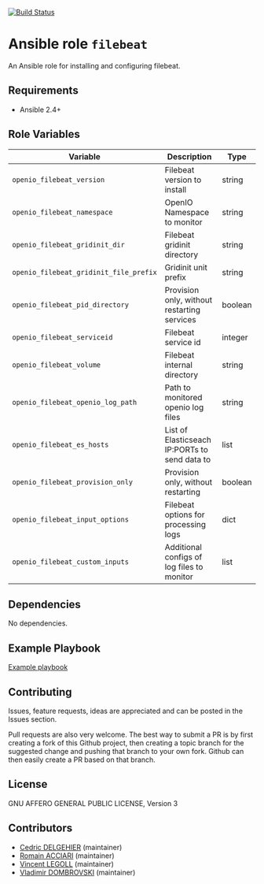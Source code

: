 [![Build Status](https://travis-ci.org/open-io/ansible-role-openio-filebeat.svg?branch=master)](https://travis-ci.org/open-io/ansible-role-openio-filebeat)
# Ansible role `filebeat`

An Ansible role for installing and configuring filebeat.

## Requirements

- Ansible 2.4+

## Role Variables

| Variable                               | Description                                   | Type    |
| -------------------------------------- | --------------------------------------------- | ------- |
| `openio_filebeat_version`              | Filebeat version to install                   | string  |
| `openio_filebeat_namespace`            | OpenIO Namespace to monitor                   | string  |
| `openio_filebeat_gridinit_dir`         | Filebeat gridinit directory                   | string  |
| `openio_filebeat_gridinit_file_prefix` | Gridinit unit prefix                          | string  |
| `openio_filebeat_pid_directory`        | Provision only, without restarting services   | boolean |
| `openio_filebeat_serviceid`            | Filebeat service id                           | integer |
| `openio_filebeat_volume`               | Filebeat internal directory                   | string  |
| `openio_filebeat_openio_log_path`      | Path to monitored openio log files            | string  |
| `openio_filebeat_es_hosts`             | List of Elasticseach IP:PORTs to send data to | list    |
| `openio_filebeat_provision_only`       | Provision only, without restarting            | boolean |
| `openio_filebeat_input_options`        | Filebeat options for processing logs          | dict    |
| `openio_filebeat_custom_inputs`        | Additional configs of log files to monitor    | list    |


## Dependencies

No dependencies.

## Example Playbook

[Example playbook](docker-tests/test.yml)

## Contributing

Issues, feature requests, ideas are appreciated and can be posted in the Issues section.

Pull requests are also very welcome.
The best way to submit a PR is by first creating a fork of this Github project, then creating a topic branch for the suggested change and pushing that branch to your own fork.
Github can then easily create a PR based on that branch.

## License

GNU AFFERO GENERAL PUBLIC LICENSE, Version 3

## Contributors

- [Cedric DELGEHIER](https://github.com/cdelgehier) (maintainer)
- [Romain ACCIARI](https://github.com/racciari) (maintainer)
- [Vincent LEGOLL](https://github.com/vincent-legoll) (maintainer)
- [Vladimir DOMBROVSKI](https://github.com/vdombrovski) (maintainer)
